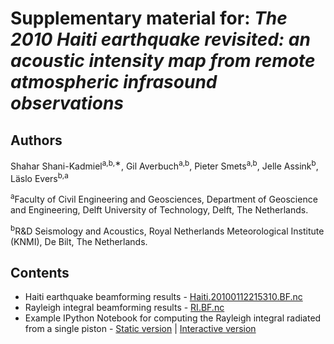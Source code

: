 Supplementary material for: *The 2010 Haiti earthquake revisited: an acoustic intensity map from remote atmospheric infrasound observations*
===

Authors
-------
Shahar Shani-Kadmiel<sup>a,b,∗</sup>, Gil Averbuch<sup>a,b</sup>, Pieter Smets<sup>a,b</sup>, Jelle Assink<sup>b</sup>, Läslo Evers<sup>b,a</sup>

<sup>a</sup>Faculty of Civil Engineering and Geosciences, Department of Geoscience and Engineering, Delft University of Technology, Delft, The Netherlands.

<sup>b</sup>R&D Seismology and Acoustics, Royal Netherlands Meteorological Institute (KNMI), De Bilt, The Netherlands.

Contents
--------

- Haiti earthquake beamforming results - [Haiti.20100112215310.BF.nc](https://github.com/shaharkadmiel/haiti-epsl/raw/master/Haiti.20100112215310.BF.nc)
- Rayleigh integral beamforming results - [RI.BF.nc](https://github.com/shaharkadmiel/haiti-epsl/raw/master/RI.BF.nc)
- Example IPython Notebook for computing the Rayleigh integral radiated from a single piston - [Static version](https://nbviewer.jupyter.org/github/shaharkadmiel/haiti-epsl/blob/master/RayleighIntegral.ipynb) | [Interactive version](https://mybinder.org/v2/gh/shaharkadmiel/haiti-epsl/master?filepath=RayleighIntegral.ipynb)
